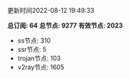 更新时间2022-08-12 19:49:33

**总订阅: 64**
**总节点: 9277**
**有效节点: 2023**
- ss节点: 310
- ssr节点: 5
- trojan节点: 103
- v2ray节点: 1605
